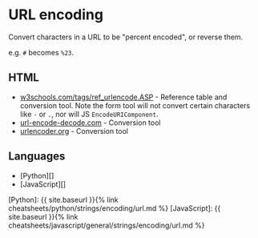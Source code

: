 # URL encoding

Convert characters in a URL to be "percent encoded", or reverse them.

e.g. `#` becomes `%23`.


## HTML

- [w3schools.com/tags/ref_urlencode.ASP](https://www.w3schools.com/tags/ref_urlencode.ASP) - Reference table and conversion tool. Note the form tool will not convert certain characters like `-` or `.`, nor will JS `EncodeURIComponent`.
- [url-encode-decode.com](https://www.url-encode-decode.com/) - Conversion tool
- [urlencoder.org](https://www.urlencoder.org/) - Conversion tool


## Languages

- [Python][]
- [JavaScript][]

[Python]: {{ site.baseurl }}{% link cheatsheets/python/strings/encoding/url.md %}
[JavaScript]: {{ site.baseurl }}{% link cheatsheets/javascript/general/strings/encoding/url.md %}
